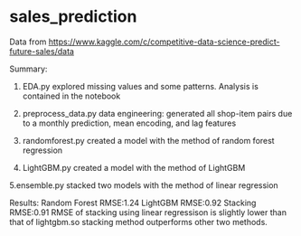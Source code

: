 # sales_prediction
Data from https://www.kaggle.com/c/competitive-data-science-predict-future-sales/data

Summary:
1. EDA.py 
explored missing values and some patterns. Analysis is contained in the notebook

2. preprocess_data.py
data engineering: generated all shop-item pairs due to a monthly prediction, mean encoding, and lag features

3. randomforest.py
created a model with the method of random forest regression

4. LightGBM.py
created a model with the method of LightGBM 

5.ensemble.py
stacked two models with the method of linear regression


Results:
Random Forest RMSE:1.24
LightGBM RMSE:0.92
Stacking RMSE:0.91
RMSE of stacking using linear regressison is slightly lower than that of lightgbm.so stacking method outperforms other two methods.

